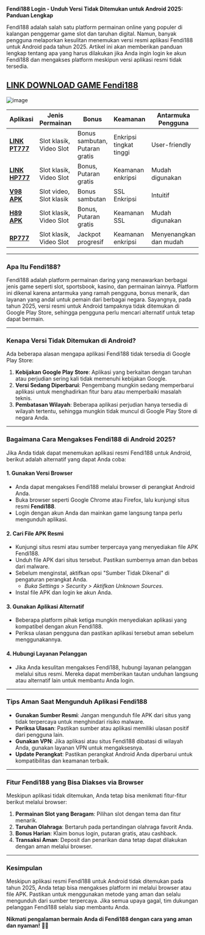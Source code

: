 **Fendi188 Login - Unduh Versi Tidak Ditemukan untuk Android 2025: Panduan Lengkap**

Fendi188 adalah salah satu platform permainan online yang populer di kalangan penggemar game slot dan taruhan digital. Namun, banyak pengguna melaporkan kesulitan menemukan versi resmi aplikasi Fendi188 untuk Android pada tahun 2025. Artikel ini akan memberikan panduan lengkap tentang apa yang harus dilakukan jika Anda ingin login ke akun Fendi188 dan mengakses platform meskipun versi aplikasi resmi tidak tersedia.

## [LINK DOWNLOAD GAME Fendi188](https://tinyurl.com/32ba2y7e)

![image](https://github.com/user-attachments/assets/08cc4b0e-6b49-41c9-80e8-38b124a343a0)


| Aplikasi    | Jenis Permainan        | Bonus        | Keamanan       | Antarmuka Pengguna | Layanan Pelanggan |
|-------------|------------------------|--------------|----------------|--------------------|-------------------|
| **[LINK PT777](https://tinyurl.com/mr3jtv4e)**   | Slot klasik, Video Slot| Bonus sambutan, Putaran gratis | Enkripsi tingkat tinggi | User-friendly | Tidak disebutkan   | +>>
| **[LINK HP777](https://tinyurl.com/mrc5dm27)**   | Slot klasik, Video Slot| Bonus, Putaran gratis | Keamanan enkripsi | Mudah digunakan | Tidak disebutkan   |
| **[V98 APK](https://tinyurl.com/yxn59924)** | Slot video, Slot klasik | Bonus sambutan | SSL Enkripsi   | Intuitif           | Tidak disebutkan   |
| **[H89 APK](https://tinyurl.com/3m4r4vv2)**   | Slot klasik, Video Slot| Bonus, Putaran gratis | Keamanan SSL    | Mudah digunakan   | 24/7 support       |
| **[RP777](https://tinyurl.com/yvv78mu4)**   | Slot klasik, Video Slot| Jackpot progresif | Keamanan enkripsi | Menyenangkan dan mudah | Tidak disebutkan   |


---

### **Apa Itu Fendi188?**

Fendi188 adalah platform permainan daring yang menawarkan berbagai jenis game seperti slot, sportsbook, kasino, dan permainan lainnya. Platform ini dikenal karena antarmuka yang ramah pengguna, bonus menarik, dan layanan yang andal untuk pemain dari berbagai negara. Sayangnya, pada tahun 2025, versi resmi untuk Android tampaknya tidak ditemukan di Google Play Store, sehingga pengguna perlu mencari alternatif untuk tetap dapat bermain.

---

### **Kenapa Versi Tidak Ditemukan di Android?**

Ada beberapa alasan mengapa aplikasi Fendi188 tidak tersedia di Google Play Store:

1. **Kebijakan Google Play Store**: Aplikasi yang berkaitan dengan taruhan atau perjudian sering kali tidak memenuhi kebijakan Google.
2. **Versi Sedang Diperbarui**: Pengembang mungkin sedang memperbarui aplikasi untuk menghadirkan fitur baru atau memperbaiki masalah teknis.
3. **Pembatasan Wilayah**: Beberapa aplikasi perjudian hanya tersedia di wilayah tertentu, sehingga mungkin tidak muncul di Google Play Store di negara Anda.

---

### **Bagaimana Cara Mengakses Fendi188 di Android 2025?**

Jika Anda tidak dapat menemukan aplikasi resmi Fendi188 untuk Android, berikut adalah alternatif yang dapat Anda coba:

#### **1. Gunakan Versi Browser**
- Anda dapat mengakses Fendi188 melalui browser di perangkat Android Anda.
- Buka browser seperti Google Chrome atau Firefox, lalu kunjungi situs resmi **Fendi188**.
- Login dengan akun Anda dan mainkan game langsung tanpa perlu mengunduh aplikasi.

#### **2. Cari File APK Resmi**
- Kunjungi situs resmi atau sumber terpercaya yang menyediakan file APK Fendi188.
- Unduh file APK dari situs tersebut. Pastikan sumbernya aman dan bebas dari malware.
- Sebelum menginstal, aktifkan opsi "Sumber Tidak Dikenal" di pengaturan perangkat Anda.
  - *Buka Settings > Security > Aktifkan Unknown Sources*.
- Instal file APK dan login ke akun Anda.

#### **3. Gunakan Aplikasi Alternatif**
- Beberapa platform pihak ketiga mungkin menyediakan aplikasi yang kompatibel dengan akun Fendi188.
- Periksa ulasan pengguna dan pastikan aplikasi tersebut aman sebelum menggunakannya.

#### **4. Hubungi Layanan Pelanggan**
- Jika Anda kesulitan mengakses Fendi188, hubungi layanan pelanggan melalui situs resmi. Mereka dapat memberikan tautan unduhan langsung atau alternatif lain untuk membantu Anda login.

---

### **Tips Aman Saat Mengunduh Aplikasi Fendi188**

- **Gunakan Sumber Resmi**: Jangan mengunduh file APK dari situs yang tidak terpercaya untuk menghindari risiko malware.
- **Periksa Ulasan**: Pastikan sumber atau aplikasi memiliki ulasan positif dari pengguna lain.
- **Gunakan VPN**: Jika aplikasi atau situs Fendi188 dibatasi di wilayah Anda, gunakan layanan VPN untuk mengaksesnya.
- **Update Perangkat**: Pastikan perangkat Android Anda diperbarui untuk kompatibilitas dan keamanan terbaik.

---

### **Fitur Fendi188 yang Bisa Diakses via Browser**

Meskipun aplikasi tidak ditemukan, Anda tetap bisa menikmati fitur-fitur berikut melalui browser:

1. **Permainan Slot yang Beragam**: Pilihan slot dengan tema dan fitur menarik.
2. **Taruhan Olahraga**: Bertaruh pada pertandingan olahraga favorit Anda.
3. **Bonus Harian**: Klaim bonus login, putaran gratis, atau cashback.
4. **Transaksi Aman**: Deposit dan penarikan dana tetap dapat dilakukan dengan aman melalui browser.

---

### **Kesimpulan**

Meskipun aplikasi resmi Fendi188 untuk Android tidak ditemukan pada tahun 2025, Anda tetap bisa mengakses platform ini melalui browser atau file APK. Pastikan untuk menggunakan metode yang aman dan selalu mengunduh dari sumber terpercaya. Jika semua upaya gagal, tim dukungan pelanggan Fendi188 selalu siap membantu Anda.

**Nikmati pengalaman bermain Anda di Fendi188 dengan cara yang aman dan nyaman!** 🎰✨

